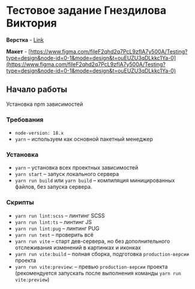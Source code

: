 

# Тестовое задание Гнездилова Виктория

**Верстка** - <a href="[http://example.com](https://viktoriya08.github.io/test-work)" target="_blank">[Link](https://viktoriya08.github.io/test-work)</a>

**Макет** - [https://www.figma.com/fileF2qhd2q7PcL9zfIA7y500A/Testing?type=design&node-id=0-1&mode=design&t=ouEUZU3qDLkkc1Ya-0](https://www.figma.com/fileF2qhd2q7PcL9zfIA7y500A/Testing?type=design&node-id=0-1&mode=design&t=ouEUZU3qDLkkc1Ya-0)

## Начало работы

Установка npm зависимостей

### Требования
- `node-version: 18.x`
- `yarn` – используем как основной пакетный менеджер

### Установка
- `yarn` – установка всех проектных зависимостей
- `yarn start` – запуск локального сервера
- `yarn run build` или `yarn build` – компиляция миницированных файлов, без запуска сервера.

### Скрипты
- `yarn run lint:scss` – линтинг SCSS
- `yarn run lint:ts` – линтинг JS
- `yarn run lint:pug` – линтинг PUG
- `yarn run test` – проверить всё
- `yarn run vite` – старт дев-сервера, но без дополнительного отслеживания изменений в картинках и иконках
- `yarn run vite:build` – полная сборка, подготовка `production-версии` проекта
- `yarn run vite:preview`: – превью `production-версии` проекта (рекомендуется запускать после выполнения команды `yarn run vite:preview`)
